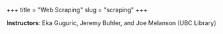 +++
title = "Web Scraping"
slug = "scraping"
+++

**Instructors**: Eka Guguric, Jeremy Buhler,  and Joe Melanson (UBC Library)
